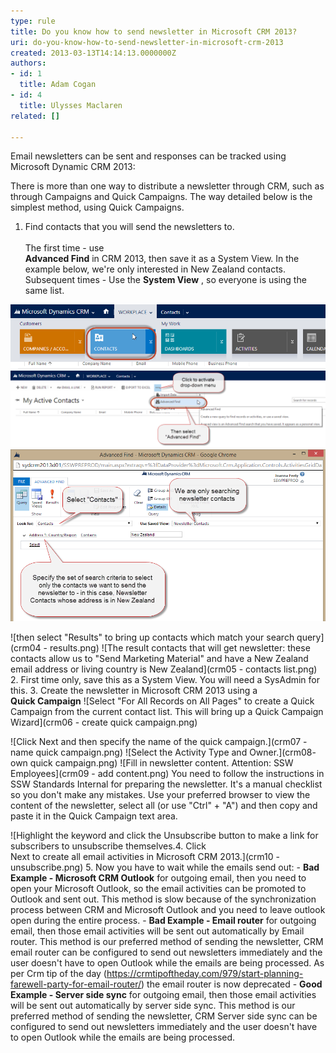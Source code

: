 ```yaml
---
type: rule
title: Do you know how to send newsletter in Microsoft CRM 2013?
uri: do-you-know-how-to-send-newsletter-in-microsoft-crm-2013
created: 2013-03-13T14:14:13.0000000Z
authors:
- id: 1
  title: Adam Cogan
- id: 4
  title: Ulysses Maclaren
related: []

---
```


Email newsletters can be sent and responses can be tracked using Microsoft Dynamic CRM 2013:
 
There is more than one way to distribute a newsletter through CRM, such as through Campaigns and Quick Campaigns. The way detailed below is the simplest method, using Quick Campaigns.

1. Find contacts that you will send the newsletters to. <br>      
The first time - use <br>       **Advanced Find** in CRM 2013, then save it as a System View. In the example below, we're only interested in New Zealand contacts.
Subsequent times - Use the  **System View** , so everyone is using the same list.

![From the CRM home screen, hover your mouse over “Workplace”, and then click “Contacts” in the menu that drops down](crm01.png)
![From the “Activities” page, click “…” | “Advanced Find”. This will activate a pop-up.](crm02.png)
![Select Contacts at Look For and specify a set of criteria to search for newsletter contacts](crm03.png)

![then select "Results" to bring up contacts which match your search query](crm04 - results.png)
![The result contacts that will get newsletter: these contacts allow us to "Send Marketing Material" and have a New Zealand email address or living country is New Zealand](crm05 - contacts list.png)
2. First time only, save this as a System View. You will need a SysAdmin for this.
3. Create the newsletter in Microsoft CRM 2013 using a <br>             **Quick Campaign** 
![Select "For All Records on All Pages" to create a Quick Campaign from the current contact list. This will bring up a Quick Campaign Wizard](crm06 - create quick campaign.png)

![Click Next and then specify the name of the quick campaign.](crm07 - name quick campaign.png)
![Select the Activity Type and Owner.](crm08- own quick campaign.png)
![Fill in newsletter content.    Attention: SSW Employees](crm09 - add content.png)
You need to follow the instructions in SSW Standards Internal for preparing the newsletter. It's a manual checklist so you don't make any mistakes.
    Use your preferred browser to view the content of the newsletter, select all (or use "Ctrl" + "A") and then copy and paste it in the Quick Campaign text area.

![Highlight the keyword and click the Unsubscribe button to make a link for subscribers to unsubscribe themselves.4. Click <br>             Next to create all email activities in Microsoft CRM 2013.](crm10 - unsubscribe.png)
5. Now you have to wait while the emails send out:
    - **Bad Example - Microsoft CRM Outlook** for outgoing email, then you need to open your Microsoft Outlook, so the email activities can be promoted to Outlook and sent out. This method is slow because of the synchronization process between CRM and Microsoft Outlook and you need to leave outlook open during the entire process.
    - **Bad Example - Email router** for outgoing email, then those email activities will be sent out automatically by Email router. This method is our preferred method of sending the newsletter, CRM email router can be configured to send out newsletters immediately and the user doesn't have to open Outlook while the emails are being processed. As per Crm tip of the day (https://crmtipoftheday.com/979/start-planning-farewell-party-for-email-router/) the email router is now deprecated
    - **Good Example - Server side sync** for outgoing email, then those email activities will be sent out automatically by server side sync. This method is our preferred method of sending the newsletter, CRM Server side sync can be configured to send out newsletters immediately and the user doesn't have to open Outlook while the emails are being processed.

